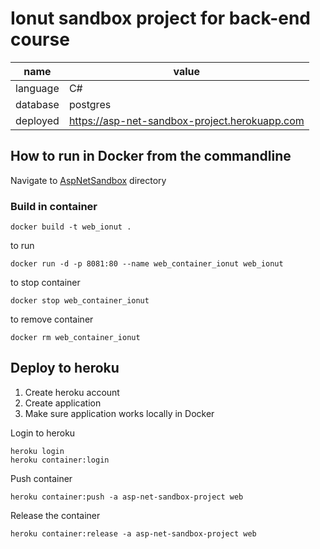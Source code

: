 ﻿# Ionut sandbox project for back-end course

name | value
--- | ---
language | C#
database | postgres
deployed | https://asp-net-sandbox-project.herokuapp.com

## How to run in Docker from the commandline

Navigate to [AspNetSandbox](AspNetSandbox) directory


### Build in container
```
docker build -t web_ionut .
```

to run

```
docker run -d -p 8081:80 --name web_container_ionut web_ionut
```

to stop container
```
docker stop web_container_ionut
```

to remove container
```
docker rm web_container_ionut
```

## Deploy to heroku

1. Create heroku account
2. Create application
3. Make sure application works locally in Docker


Login to heroku
```
heroku login
heroku container:login
```

Push container
```
heroku container:push -a asp-net-sandbox-project web
```

Release the container
```
heroku container:release -a asp-net-sandbox-project web
```